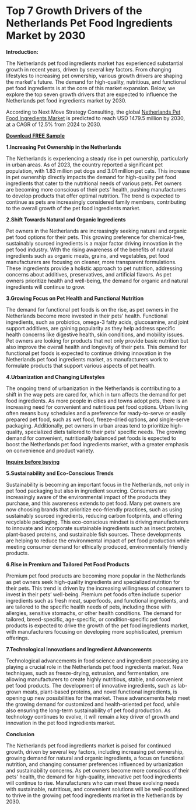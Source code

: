 # Top 7 Growth Drivers of the Netherlands Pet Food Ingredients Market by 2030

**Introduction:**

The Netherlands pet food ingredients market has experienced substantial growth in recent years, driven by several key factors. From changing lifestyles to increasing pet ownership, various growth drivers are shaping the market's future. The demand for high-quality, nutritious, and functional pet food ingredients is at the core of this market expansion. Below, we explore the top seven growth drivers that are expected to influence the Netherlands pet food ingredients market by 2030.

According to Next Move Strategy Consulting, the global [Netherlands Pet Food Ingredients Market](https://www.nextmsc.com/report/netherlands-pet-food-ingredients-market) is predicted to reach USD 1479.5 million by 2030, at a CAGR of 12.5% from 2024 to 2030.

[**Download FREE Sample**](https://www.nextmsc.com/netherlands-pet-food-ingredients-market/request-sample)

**1.Increasing Pet Ownership in the Netherlands**

The Netherlands is experiencing a steady rise in pet ownership, particularly in urban areas. As of 2023, the country reported a significant pet population, with 1.83 million pet dogs and 3.01 million pet cats. This increase in pet ownership directly impacts the demand for high-quality pet food ingredients that cater to the nutritional needs of various pets. Pet owners are becoming more conscious of their pets' health, pushing manufacturers to develop products that offer optimal nutrition. The trend is expected to continue as pets are increasingly considered family members, contributing to the overall growth of the pet food ingredients market.

**2.Shift Towards Natural and Organic Ingredients**

Pet owners in the Netherlands are increasingly seeking natural and organic pet food options for their pets. This growing preference for chemical-free, sustainably sourced ingredients is a major factor driving innovation in the pet food industry. With the rising awareness of the benefits of natural ingredients such as organic meats, grains, and vegetables, pet food manufacturers are focusing on cleaner, more transparent formulations. These ingredients provide a holistic approach to pet nutrition, addressing concerns about additives, preservatives, and artificial flavors. As pet owners prioritize health and well-being, the demand for organic and natural ingredients will continue to grow.

**3.Growing Focus on Pet Health and Functional Nutrition**

The demand for functional pet foods is on the rise, as pet owners in the Netherlands become more invested in their pets' health. Functional ingredients, such as probiotics, omega-3 fatty acids, glucosamine, and joint support additives, are gaining popularity as they help address specific health concerns like digestive health, skin conditions, and mobility issues. Pet owners are looking for products that not only provide basic nutrition but also improve the overall health and longevity of their pets. This demand for functional pet foods is expected to continue driving innovation in the Netherlands pet food ingredients market, as manufacturers work to formulate products that support various aspects of pet health.

**4.Urbanization and Changing Lifestyles**

The ongoing trend of urbanization in the Netherlands is contributing to a shift in the way pets are cared for, which in turn affects the demand for pet food ingredients. As more people in cities and towns adopt pets, there is an increasing need for convenient and nutritious pet food options. Urban living often means busy schedules and a preference for ready-to-serve or easily prepared pet food, such as wet food, freeze-dried options, and single-serve packaging. Additionally, pet owners in urban areas tend to prioritize high-quality, specialized diets tailored to their pets’ specific needs. The growing demand for convenient, nutritionally balanced pet foods is expected to boost the Netherlands pet food ingredients market, with a greater emphasis on convenience and product variety.

[**Inquire before buying**](https://www.nextmsc.com/netherlands-pet-food-ingredients-market/inquire-before-buying)

**5.Sustainability and Eco-Conscious Trends**

Sustainability is becoming an important focus in the Netherlands, not only in pet food packaging but also in ingredient sourcing. Consumers are increasingly aware of the environmental impact of the products they purchase, and this awareness extends to pet food. Many pet owners are now choosing brands that prioritize eco-friendly practices, such as using sustainably sourced ingredients, reducing carbon footprints, and offering recyclable packaging. This eco-conscious mindset is driving manufacturers to innovate and incorporate sustainable ingredients such as insect protein, plant-based proteins, and sustainable fish sources. These developments are helping to reduce the environmental impact of pet food production while meeting consumer demand for ethically produced, environmentally friendly products.

**6.Rise in Premium and Tailored Pet Food Products**

Premium pet food products are becoming more popular in the Netherlands as pet owners seek high-quality ingredients and specialized nutrition for their pets. This trend is driven by the increasing willingness of consumers to invest in their pets’ well-being. Premium pet foods often include superior ingredients such as fresh meat, superfoods, and functional ingredients, and are tailored to the specific health needs of pets, including those with allergies, sensitive stomachs, or other health conditions. The demand for tailored, breed-specific, age-specific, or condition-specific pet food products is expected to drive the growth of the pet food ingredients market, with manufacturers focusing on developing more sophisticated, premium offerings.

**7.Technological Innovations and Ingredient Advancements**

Technological advancements in food science and ingredient processing are playing a crucial role in the Netherlands pet food ingredients market. New techniques, such as freeze-drying, extrusion, and fermentation, are allowing manufacturers to create highly nutritious, stable, and convenient pet food products. The development of innovative ingredients, such as lab-grown meats, plant-based proteins, and novel functional ingredients, is opening up new possibilities for the market. These advancements help meet the growing demand for customized and health-oriented pet food, while also ensuring the long-term sustainability of pet food production. As technology continues to evolve, it will remain a key driver of growth and innovation in the pet food ingredients market.

**Conclusion**

The Netherlands pet food ingredients market is poised for continued growth, driven by several key factors, including increasing pet ownership, growing demand for natural and organic ingredients, a focus on functional nutrition, and changing consumer preferences influenced by urbanization and sustainability concerns. As pet owners become more conscious of their pets' health, the demand for high-quality, innovative pet food ingredients will continue to rise. Manufacturers who can meet these evolving needs with sustainable, nutritious, and convenient solutions will be well-positioned to thrive in the growing pet food ingredients market in the Netherlands by 2030.
